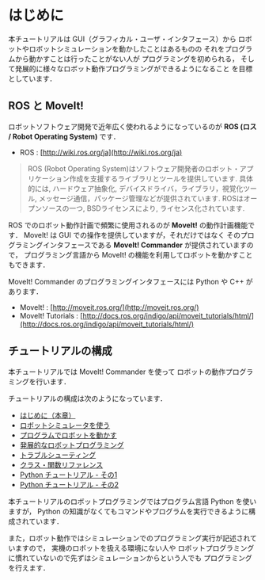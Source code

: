 
# はじめに

本チュートリアルは
GUI（グラフィカル・ユーザ・インタフェース）から
ロボットやロボットシミュレーションを動かしたことはあるものの
それをプログラムから動かすことは行ったことがない人が
プログラミングを初められる，
そして発展的に様々なロボット動作プログラミングができるようになること
を目標としています．


## ROS と MoveIt!

ロボットソフトウェア開発で近年広く使われるようになっているのが
**ROS (ロス / Robot Operating System)** です．

- ROS : [http://wiki.ros.org/ja](http://wiki.ros.org/ja)
> ROS (Robot Operating System)はソフトウェア開発者のロボット・アプリケーション作成を支援するライブラリとツールを提供しています. 具体的には, ハードウェア抽象化, デバイスドライバ，ライブラリ，視覚化ツール, メッセージ通信，パッケージ管理などが提供されています. ROSはオープンソースの一つ, BSDライセンスにより, ライセンス化されています.

ROS でのロボット動作計画で頻繁に使用されるのが **MoveIt!** の動作計画機能です．
MoveIt! は GUI での操作を提供していますが，それだけではなく
そのプログラミングインタフェースである **MoveIt! Commander** が提供されていますので，
プログラミング言語から MoveIt! の機能を利用してロボットを動かすこともできます．

MoveIt! Commander のプログラミングインタフェースには Python や C++ があります．

- MoveIt! : [http://moveit.ros.org/](http://moveit.ros.org/)
- MoveIt! Tutorials : [http://docs.ros.org/indigo/api/moveit_tutorials/html/](http://docs.ros.org/indigo/api/moveit_tutorials/html/)


## チュートリアルの構成

本チュートリアルでは MoveIt! Commander を使って
ロボットの動作プログラミングを行います．

チュートリアルの構成は次のようになっています．

- [はじめに（本章）](moveit-tutorial_ja_introduction.md)
- [ロボットシミュレータを使う](moveit-tutorial_ja_robot-simulator.md)
- [プログラムでロボットを動かす](moveit-tutorial_ja_robot-python_basic.md)
- [発展的なロボットプログラミング](moveit-tutorial_ja_robot-python_advanced.md)
- [トラブルシューティング](moveit-tutorial_ja_trouble-shooting.md)
- [クラス・関数リファレンス](moveit-tutorial_ja_reference-class-functions.md)
- [Python チュートリアル - その1](moveit-tutorial_ja_python-basic.md)
- [Python チュートリアル - その2](moveit-tutorial_ja_python-advanced.md)

本チュートリアルのロボットプログラミングではプログラム言語 Python を使いますが，
Python の知識がなくてもコマンドやプログラムを実行できるように構成されています．

また，ロボット動作ではシミュレーションでのプログラミング実行が記述されていますので，
実機のロボットを扱える環境にない人や
ロボットプログラミングに慣れていないので先ずはシミュレーションからという人でも
プログラミングを行えます．


<!-- EOF -->
